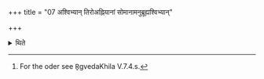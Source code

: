 +++
title = "07 अश्विभ्यान् तिरोअह्नियानां सोमानामनुब्रूह्यश्विभ्यान्"

+++

<details><summary>थिते</summary>

7. The orders (of the Adhvaryu to the Maitrāvaruṇa are as follows): “Do you recite the invitatory verse for the over day Soma (-juice)s;" “Do you order (the Hotr̥ to recite the offering verse) for the overday Soma (-juice)s."[^1]  

[^1]: For the oder see R̥gvedaKhila V.7.4.s. 
</details>
